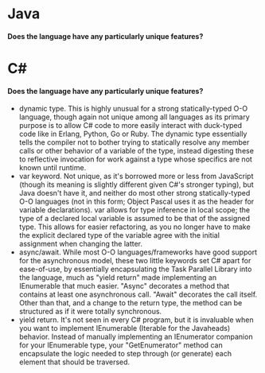 # Java
#### Does the language have any particularly unique features?


# C#
#### Does the language have any particularly unique features?
* dynamic type. This is highly unusual for a strong statically-typed O-O language, though again not unique among all languages as its primary purpose is to allow C# code to more easily interact with duck-typed code like in Erlang, Python, Go or Ruby. The dynamic type essentially tells the compiler not to bother trying to statically resolve any member calls or other behavior of a variable of the type, instead digesting these to reflective invocation for work against a type whose specifics are not known until runtime.
* var keyword. Not unique, as it's borrowed more or less from JavaScript (though its meaning is slightly different given C#'s stronger typing), but Java doesn't have it, and neither do most other strong statically-typed O-O languages (not in this form; Object Pascal uses it as the header for variable declarations). var allows for type inference in local scope; the type of a declared local variable is assumed to be that of the assigned type. This allows for easier refactoring, as you no longer have to make the explicit declared type of the variable agree with the initial assignment when changing the latter.
* async/await. While most O-O languages/frameworks have good support for the asynchronous model, these two little keywords set C# apart for ease-of-use, by essentially encapsulating the Task Parallel Library into the language, much as "yield return" made implementing an IEnumerable that much easier. "Async" decorates a method that contains at least one asynchronous call. "Await" decorates the call itself. Other than that, and a change to the return type, the method can be structured as if it were totally synchronous.
* yield return. It's not seen in every C# program, but it is invaluable when you want to implement IEnumerable (Iterable for the Javaheads) behavior. Instead of manually implementing an IEnumerator companion for your IEnumerable type, your "GetEnumerator" method can encapsulate the logic needed to step through (or generate) each element that should be traversed.
